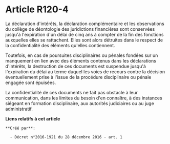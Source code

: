 # Article R120-4

La  déclaration d'intérêts, la déclaration complémentaire et les  observations du collège de déontologie des juridictions
financières sont  conservées jusqu'à l'expiration d'un délai de cinq ans à compter de la  fin des fonctions auxquelles elles
se rattachent. Elles sont alors  détruites dans le respect de la confidentialité des éléments qu'elles  contiennent. 

Toutefois, en cas de poursuites  disciplinaires ou pénales fondées sur un manquement en lien avec des  éléments contenus dans
les déclarations d'intérêts, la destruction de  ces documents est suspendue jusqu'à l'expiration du délai au terme  duquel
les voies de recours contre la décision éventuellement prise à  l'issue de la procédure disciplinaire ou pénale engagée sont
épuisées. 

La confidentialité de ces documents ne fait pas obstacle à leur  communication, dans les limites du besoin d'en connaître, à
des  instances siégeant en formation disciplinaire, aux autorités judiciaires  ou au juge administratif.

**Liens relatifs à cet article**

	**Créé par**:

	  - Décret n°2016-1921 du 28 décembre 2016 - art. 1
